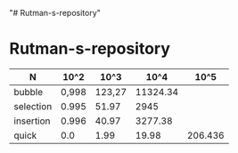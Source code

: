 "# Rutman-s-repository" 
# Rutman-s-repository
|N|10^2|10^3|10^4| 10^5|
|-|-----|---|----|-----|
|bubble|0,998|123,27|11324.34|
|selection|0.995|51.97|2945|
|insertion|0.996|40.97|3277.38|
|quick|0.0|1.99|19.98| 206.436 |